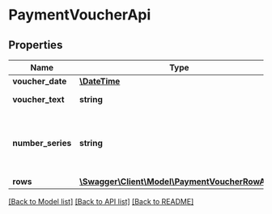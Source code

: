 # PaymentVoucherApi

## Properties
Name | Type | Description | Notes
------------ | ------------- | ------------- | -------------
**voucher_date** | [**\DateTime**](\DateTime.md) | Format: yyyy-mm-dd | 
**voucher_text** | **string** | Max length: 1000 characters | 
**number_series** | **string** | Purpose: Returns the number series. Use parameter useDefaultVoucherSeries with false value to set Series. | [optional] 
**rows** | [**\Swagger\Client\Model\PaymentVoucherRowApi[]**](PaymentVoucherRowApi.md) |  | 

[[Back to Model list]](../../README.md#documentation-for-models) [[Back to API list]](../../README.md#documentation-for-api-endpoints) [[Back to README]](../../README.md)

